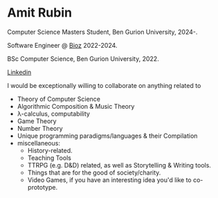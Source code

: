 # Amit Rubin
Computer Science Masters Student, Ben Gurion University, 2024-. 

Software Engineer @ [Bioz](https://www.bioz.com/) 2022-2024.  

BSc Computer Science, Ben Gurion University, 2022. 

[Linkedin](https://www.linkedin.com/in/amit-rubin-767a78217/)

I would be exceptionally willing to collaborate on anything related to
- Theory of Computer Science
- Algorithmic Composition & Music Theory
- λ-calculus, computability
- Game Theory
- Number Theory
- Unique programming paradigms/languages & their Compilation
- miscellaneous:
  - History-related.
  - Teaching Tools
  - TTRPG (e.g. D&D) related, as well as Storytelling & Writing tools.
  - Things that are for the good of society/charity.
  - Video Games, if you have an interesting idea you'd like to co-prototype.

<!---
amitrubin/amitrubin is a ✨ special ✨ repository because its `README.md` (this file) appears on your GitHub profile.
You can click the Preview link to take a look at your changes.
--->
